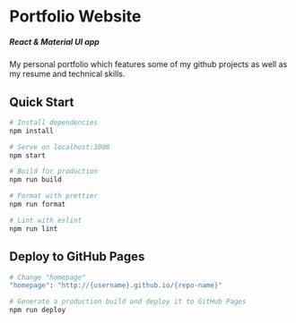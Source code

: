 # Portfolio Website

##### React & Material UI app

My personal portfolio which features some of my github projects as well as my resume and technical skills.

## Quick Start

```bash
# Install dependencies
npm install

# Serve on localhost:3000
npm start

# Build for production
npm run build

# Format with prettier
npm run format

# Lint with eslint
npm run lint
```

## Deploy to GitHub Pages

```bash
# Change "homepage"
"homepage": "http://{username}.github.io/{repo-name}"

# Generate a production build and deploy it to GitHub Pages
npm run deploy
```
